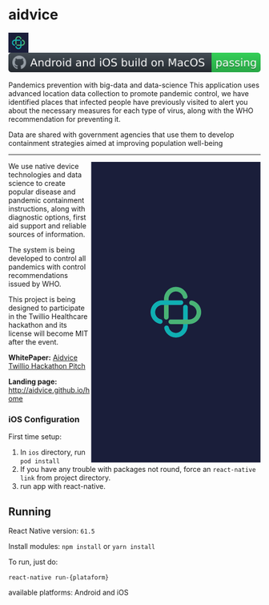 # aidvice
<img align="left" src="https://raw.githubusercontent.com/aidvice/app/master/assets/logo.png" data-canonical-src="https://raw.githubusercontent.com/aidvice/app/master/assets/logo.png" width="40" height="40"/>   ![Android and iOS build on MacOS](./assets/badge.svg)

Pandemics prevention with big-data and data-science
This application uses advanced location data collection to promote pandemic control, we have identified places that infected people have previously visited to alert you about the necessary measures for each type of virus, along with the WHO recommendation for preventing it.

Data are shared with government agencies that use them to develop containment strategies aimed at improving population well-being

----

<img align="right" src="https://github.com/aidvice/app/blob/master/assets/screen.png?raw=true" data-canonical-src="https://github.com/aidvice/app/blob/master/assets/screen.png?raw=true"/>

We use native device technologies and data science to create popular disease and pandemic containment instructions, along with diagnostic options, first aid support and reliable sources of information.

The system is being developed to control all pandemics with control recommendations issued by WHO.

This project is being designed to participate in the Twillio Healthcare hackathon and its license will become MIT after the event.

**WhitePaper:** [Aidvice Twillio Hackathon Pitch](#)

**Landing page:** http://aidvice.github.io/home


### iOS Configuration 


First time setup:

1. In `ios` directory, run `pod install`
2. If you have any trouble with packages not round, force an `react-native link` from project directory.
3. run app with react-native.

## Running

React Native version: `61.5`

Install modules:
```npm install``` or ```yarn install```

To run,  just do:
```
react-native run-{plataform}
```
available platforms: Android and iOS


